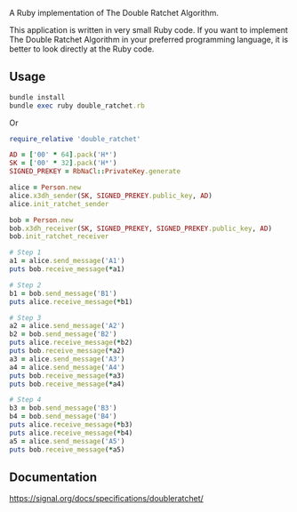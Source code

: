 A Ruby implementation of The Double Ratchet Algorithm.

This application is written in very small Ruby code. If you want to implement The Double Ratchet Algorithm in your preferred programming language, it is better to look directly at the Ruby code.

## Usage

```ruby
bundle install
bundle exec ruby double_ratchet.rb
```

Or

```ruby
require_relative 'double_ratchet'

AD = ['00' * 64].pack('H*')
SK = ['00' * 32].pack('H*')
SIGNED_PREKEY = RbNaCl::PrivateKey.generate

alice = Person.new
alice.x3dh_sender(SK, SIGNED_PREKEY.public_key, AD)
alice.init_ratchet_sender

bob = Person.new
bob.x3dh_receiver(SK, SIGNED_PREKEY, SIGNED_PREKEY.public_key, AD)
bob.init_ratchet_receiver

# Step 1
a1 = alice.send_message('A1')
puts bob.receive_message(*a1)

# Step 2
b1 = bob.send_message('B1')
puts alice.receive_message(*b1)

# Step 3
a2 = alice.send_message('A2')
b2 = bob.send_message('B2')
puts alice.receive_message(*b2)
puts bob.receive_message(*a2)
a3 = alice.send_message('A3')
a4 = alice.send_message('A4')
puts bob.receive_message(*a3)
puts bob.receive_message(*a4)

# Step 4
b3 = bob.send_message('B3')
b4 = bob.send_message('B4')
puts alice.receive_message(*b3)
puts alice.receive_message(*b4)
a5 = alice.send_message('A5')
puts bob.receive_message(*a5)
```

## Documentation

https://signal.org/docs/specifications/doubleratchet/

